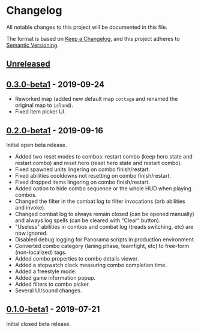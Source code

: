 # Changelog

All notable changes to this project will be documented in this file.

The format is based on [Keep a Changelog][kacl], and this project adheres to
[Semantic Versioning][semver].

## [Unreleased][unreleased]

## [0.3.0-beta1] - 2019-09-24

- Reworked map (added new default map `cottage` and renamed the original map
  to `island`).
- Fixed item picker UI.

## [0.2.0-beta1] - 2019-09-16

Initial open beta release.

- Added two reset modes to combos: restart combo (keep hero state and restart
  combo) and reset hero (reset hero state and restart combo).
- Fixed spawned units lingering on combo finish/restart.
- Fixed abilities cooldowns not resetting on combo finish/restart.
- Fixed dropped items lingering on combo finish/restart.
- Added option to hide combo sequence or the whole HUD when playing combos.
- Changed the filter in the combat log to filter invocations (orb abilities and
  invoke).
- Changed combat log to always remain closed (can be opened manually) and
  always log spells (can be cleared with "Clear" button).
- "Useless" abilities in combos and combat log (treads switching, etc) are now
  ignored.
- Disabled debug logging for Panorama scripts in production environment.
- Converted combo category (laning phase, teamfight, etc) to free-form
  (non-localized) tags.
- Added combo properties to combo details viewer.
- Added a stopwatch clock measuring combo completion time.
- Added a freestyle mode.
- Added game information popup.
- Added filters to combo picker.
- Several UI/sound changes.

## [0.1.0-beta1] - 2019-07-21

Initial closed beta release.

[unreleased]: https://github.com/13k/invokation/compare/v0.2.0-beta1...HEAD
[0.1.0-beta1]: https://github.com/13k/invokation/releases/tag/v0.1.0-beta1
[0.2.0-beta1]: https://github.com/13k/invokation/releases/tag/v0.2.0-beta1
[0.3.0-beta1]: https://github.com/13k/invokation/releases/tag/v0.3.0-beta1
[kacl]: https://keepachangelog.com/en/1.0.0/
[semver]: https://semver.org/spec/v2.0.0.html

